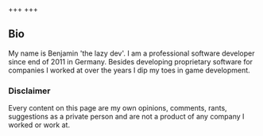+++
+++

## Bio

My name is Benjamin 'the lazy dev'. 
I am a professional software developer since end of 2011 in Germany. 
Besides developing proprietary software for companies I worked at over the years I dip my toes in game development.

### Disclaimer

Every content on this page are my own opinions, comments, rants, suggestions as a private person and are not a product of any company I worked or work at.
